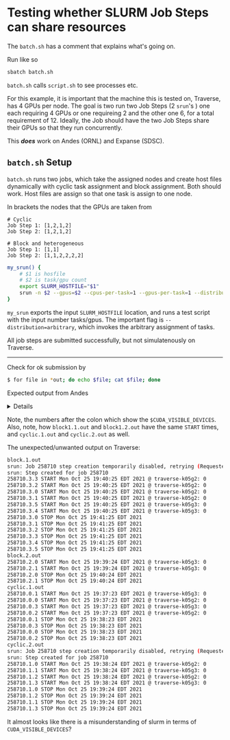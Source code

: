 # Testing whether SLURM Job Steps can share resources

The `batch.sh` has a comment that explains what's going on.

Run like so

```bash
sbatch batch.sh
```

`batch.sh` calls `script.sh` to see processes etc.

For this example, it is important that the machine this is tested on,
Traverse, has 4 GPUs per node. The goal is two run two Job Steps
(2 `srun`'s ) one each requiring 4 GPUs or one requireing 2 and the other one 6, 
for a total requirement of 12. Ideally, the Job should have the two 
Job Steps share their GPUs so that they run concurrently.

This **_does_** work on Andes (ORNL) and Expanse (SDSC).

## `batch.sh` Setup


`batch.sh` runs two jobs, which take the assigned nodes and create
host files dynamically with cyclic task assignment and block assignment.
Both should work. Host files are assign so that one task is assign to one node.

In brackets the nodes that the GPUs are taken from 

```
# Cyclic
Job Step 1: [1,2,1,2]
Job Step 2: [1,2,1,2]

# Block and heterogeneous
Job Step 1: [1,1]
Job Step 2: [1,1,2,2,2,2]
```

```bash
my_srun() {
    # $1 is hosfile
    # $2 is task/gpu count
    export SLURM_HOSTFILE="$1"
    srun -n $2 --gpus=$2 --cpus-per-task=1 --gpus-per-task=1 --distribution=arbitrary script.sh 
}
```

`my_srun` exports the input `SLURM_HOSTFILE` location, and runs 
a test script with the input number tasks/gpus. The important flag
is `--distribution=arbitrary`, which invokes the arbitrary assignment 
of tasks.

All job steps are submitted successfully, but not simulatenously on Traverse.

---

Check for ok submission by

```bash
$ for file in *out; do echo $file; cat $file; done
```

Expected output from Andes

<details>
  
```
block.1.out
143526.0.0 START Mon Oct 25 19:13:13 EDT 2021 @ andes-gpu5.olcf.ornl.gov: 0,1
143526.0.1 START Mon Oct 25 19:13:13 EDT 2021 @ andes-gpu5.olcf.ornl.gov: 0,1
143526.0.2 START Mon Oct 25 19:13:13 EDT 2021 @ andes-gpu6.olcf.ornl.gov: 0
143526.0.0 STOP Mon Oct 25 19:14:13 EDT 2021
143526.0.1 STOP Mon Oct 25 19:14:13 EDT 2021
143526.0.2 STOP Mon Oct 25 19:14:13 EDT 2021
block.2.out
143526.1.0 START Mon Oct 25 19:13:13 EDT 2021 @ andes-gpu6.olcf.ornl.gov: 1
143526.1.0 STOP Mon Oct 25 19:14:13 EDT 2021
cyclic.1.out
143526.2.1 START Mon Oct 25 19:14:13 EDT 2021 @ andes-gpu6.olcf.ornl.gov: 0
143526.2.0 START Mon Oct 25 19:14:13 EDT 2021 @ andes-gpu5.olcf.ornl.gov: 0
143526.2.1 STOP Mon Oct 25 19:15:13 EDT 2021
143526.2.0 STOP Mon Oct 25 19:15:13 EDT 2021
cyclic.2.out
143526.3.1 START Mon Oct 25 19:14:13 EDT 2021 @ andes-gpu6.olcf.ornl.gov: 1
143526.3.0 START Mon Oct 25 19:14:13 EDT 2021 @ andes-gpu5.olcf.ornl.gov: 1
143526.3.1 STOP Mon Oct 25 19:15:13 EDT 2021
143526.3.0 STOP Mon Oct 25 19:15:13 EDT 2021
```
  
</details>

Note, the numbers after the colon which show the `$CUDA_VISIBLE_DEVICES`. Also, 
note, how `block1.1.out` and `block1.2.out` have the same `START` times, 
and `cyclic.1.out` and `cyclic.2.out` as well. 

The unexpected/unwanted output on Traverse:

```bash
block.1.out
srun: Job 258710 step creation temporarily disabled, retrying (Requested nodes are busy)
srun: Step created for job 258710
258710.3.3 START Mon Oct 25 19:40:25 EDT 2021 @ traverse-k05g2: 0
258710.3.2 START Mon Oct 25 19:40:25 EDT 2021 @ traverse-k05g2: 0
258710.3.0 START Mon Oct 25 19:40:25 EDT 2021 @ traverse-k05g2: 0
258710.3.1 START Mon Oct 25 19:40:25 EDT 2021 @ traverse-k05g2: 0
258710.3.5 START Mon Oct 25 19:40:25 EDT 2021 @ traverse-k05g3: 0
258710.3.4 START Mon Oct 25 19:40:25 EDT 2021 @ traverse-k05g3: 0
258710.3.0 STOP Mon Oct 25 19:41:25 EDT 2021
258710.3.1 STOP Mon Oct 25 19:41:25 EDT 2021
258710.3.2 STOP Mon Oct 25 19:41:25 EDT 2021
258710.3.3 STOP Mon Oct 25 19:41:25 EDT 2021
258710.3.4 STOP Mon Oct 25 19:41:25 EDT 2021
258710.3.5 STOP Mon Oct 25 19:41:25 EDT 2021
block.2.out
258710.2.0 START Mon Oct 25 19:39:24 EDT 2021 @ traverse-k05g3: 0
258710.2.1 START Mon Oct 25 19:39:24 EDT 2021 @ traverse-k05g3: 0
258710.2.0 STOP Mon Oct 25 19:40:24 EDT 2021
258710.2.1 STOP Mon Oct 25 19:40:24 EDT 2021
cyclic.1.out
258710.0.1 START Mon Oct 25 19:37:23 EDT 2021 @ traverse-k05g3: 0
258710.0.0 START Mon Oct 25 19:37:23 EDT 2021 @ traverse-k05g2: 0
258710.0.3 START Mon Oct 25 19:37:23 EDT 2021 @ traverse-k05g3: 0
258710.0.2 START Mon Oct 25 19:37:23 EDT 2021 @ traverse-k05g2: 0
258710.0.1 STOP Mon Oct 25 19:38:23 EDT 2021
258710.0.3 STOP Mon Oct 25 19:38:23 EDT 2021
258710.0.0 STOP Mon Oct 25 19:38:23 EDT 2021
258710.0.2 STOP Mon Oct 25 19:38:23 EDT 2021
cyclic.2.out
srun: Job 258710 step creation temporarily disabled, retrying (Requested nodes are busy)
srun: Step created for job 258710
258710.1.0 START Mon Oct 25 19:38:24 EDT 2021 @ traverse-k05g2: 0
258710.1.1 START Mon Oct 25 19:38:24 EDT 2021 @ traverse-k05g3: 0
258710.1.2 START Mon Oct 25 19:38:24 EDT 2021 @ traverse-k05g2: 0
258710.1.3 START Mon Oct 25 19:38:24 EDT 2021 @ traverse-k05g3: 0
258710.1.0 STOP Mon Oct 25 19:39:24 EDT 2021
258710.1.2 STOP Mon Oct 25 19:39:24 EDT 2021
258710.1.1 STOP Mon Oct 25 19:39:24 EDT 2021
258710.1.3 STOP Mon Oct 25 19:39:24 EDT 2021
```

It almost looks like there is a misunderstanding of slurm in terms of `CUDA_VISIBLE_DEVICES`?


